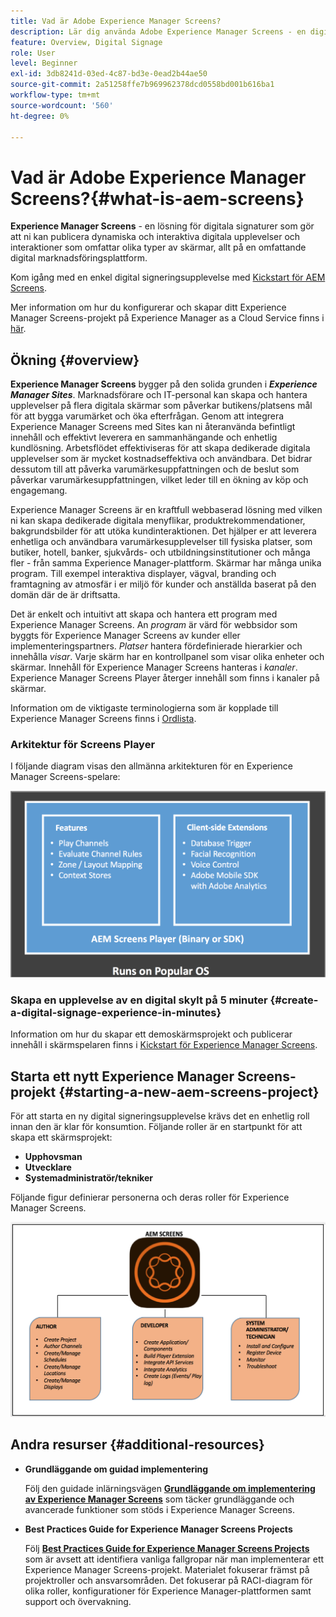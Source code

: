 ```yaml
---
title: Vad är Adobe Experience Manager Screens?
description: Lär dig använda Adobe Experience Manager Screens - en digital signeringslösning - som gör att du kan publicera dynamiska och interaktiva digitala upplevelser och interaktioner som omfattar olika typer av skärmar, allt på en omfattande digital marknadsföringsplattform.
feature: Overview, Digital Signage
role: User
level: Beginner
exl-id: 3db8241d-03ed-4c87-bd3e-0ead2b44ae50
source-git-commit: 2a51258ffe7b969962378dcd0558bd001b616ba1
workflow-type: tm+mt
source-wordcount: '560'
ht-degree: 0%

---
```


# Vad är Adobe Experience Manager Screens?{#what-is-aem-screens}

**Experience Manager Screens** - en lösning för digitala signaturer som gör att ni kan publicera dynamiska och interaktiva digitala upplevelser och interaktioner som omfattar olika typer av skärmar, allt på en omfattande digital marknadsföringsplattform.

Kom igång med en enkel digital signeringsupplevelse med [Kickstart för AEM Screens](kickstart-for-aem-screens.md).

Mer information om hur du konfigurerar och skapar ditt Experience Manager Screens-projekt på Experience Manager as a Cloud Service finns i [här](https://experienceleague.adobe.com/en/docs/experience-manager-screens/using/about-guide).

## Ökning {#overview}

**Experience Manager Screens** bygger på den solida grunden i ***Experience Manager Sites***. Marknadsförare och IT-personal kan skapa och hantera upplevelser på flera digitala skärmar som påverkar butikens/platsens mål för att bygga varumärket och öka efterfrågan. Genom att integrera Experience Manager Screens med Sites kan ni återanvända befintligt innehåll och effektivt leverera en sammanhängande och enhetlig kundlösning. Arbetsflödet effektiviseras för att skapa dedikerade digitala upplevelser som är mycket kostnadseffektiva och användbara. Det bidrar dessutom till att påverka varumärkesuppfattningen och de beslut som påverkar varumärkesuppfattningen, vilket leder till en ökning av köp och engagemang.

Experience Manager Screens är en kraftfull webbaserad lösning med vilken ni kan skapa dedikerade digitala menyflikar, produktrekommendationer, bakgrundsbilder för att utöka kundinteraktionen. Det hjälper er att leverera enhetliga och användbara varumärkesupplevelser till fysiska platser, som butiker, hotell, banker, sjukvårds- och utbildningsinstitutioner och många fler - från samma Experience Manager-plattform. Skärmar har många unika program. Till exempel interaktiva displayer, vägval, branding och framtagning av atmosfär i er miljö för kunder och anställda baserat på den domän där de är driftsatta.

Det är enkelt och intuitivt att skapa och hantera ett program med Experience Manager Screens. An *program* är värd för webbsidor som byggts för Experience Manager Screens av kunder eller implementeringspartners. *Platser* hantera fördefinierade hierarkier och innehålla *visar*. Varje skärm har en kontrollpanel som visar olika enheter och skärmar. Innehåll för Experience Manager Screens hanteras i *kanaler*. Experience Manager Screens Player återger innehåll som finns i kanaler på skärmar.

Information om de viktigaste terminologierna som är kopplade till Experience Manager Screens finns i [Ordlista](screens-glossary.md).

### Arkitektur för Screens Player

I följande diagram visas den allmänna arkitekturen för en Experience Manager Screens-spelare:

![chlimage_1-29](assets/chlimage_1-29.png)

### Skapa en upplevelse av en digital skylt på 5 minuter {#create-a-digital-signage-experience-in-minutes}

Information om hur du skapar ett demoskärmsprojekt och publicerar innehåll i skärmspelaren finns i [Kickstart för Experience Manager Screens](kickstart-for-aem-screens.md).

## Starta ett nytt Experience Manager Screens-projekt {#starting-a-new-aem-screens-project}

För att starta en ny digital signeringsupplevelse krävs det en enhetlig roll innan den är klar för konsumtion. Följande roller är en startpunkt för att skapa ett skärmsprojekt:

* **Upphovsman**
* **Utvecklare**
* **Systemadministratör/tekniker**

Följande figur definierar personerna och deras roller för Experience Manager Screens.

![chlimage_1-30](assets/chlimage_1-30.png)


## Andra resurser {#additional-resources}

* **Grundläggande om guidad implementering**

  Följ den guidade inlärningsvägen **[Grundläggande om implementering av Experience Manager Screens](https://experienceleague.adobe.com/?launch=AEM-7a)** som täcker grundläggande och avancerade funktioner som stöds i Experience Manager Screens.

* **Best Practices Guide for Experience Manager Screens Projects**

  Följ **[Best Practices Guide for Experience Manager Screens Projects](/help/using/about-guide.md)** som är avsett att identifiera vanliga fallgropar när man implementerar ett Experience Manager Screens-projekt. Materialet fokuserar främst på projektroller och ansvarsområden. Det fokuserar på RACI-diagram för olika roller, konfigurationer för Experience Manager-plattformen samt support och övervakning.

<!-- DEAD LINK * **New Adobe Customer Support Experience**

   Follow **[Customer One for Enterprise Help](https://docs.adobe.com/content/help/en/customer-one/using/home.htmlhome.html#)** to learn more about Admin Console Support tickets. -->
